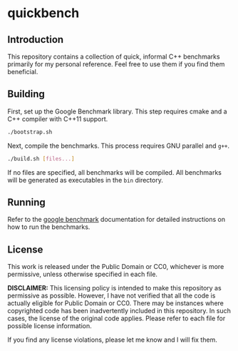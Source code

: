 # quickbench

## Introduction

This repository contains a collection of quick, informal C++ benchmarks
primarily for my personal reference. Feel free to use them if you find them
beneficial.

## Building

First, set up the Google Benchmark library. This step requires cmake and a C++
compiler with C++11 support.

```bash
./bootstrap.sh
```

Next, compile the benchmarks. This process requires GNU parallel and `g++`.

```bash
./build.sh [files...]
```

If no files are specified, all benchmarks will be compiled. All benchmarks will
be generated as executables in the `bin` directory.

## Running

Refer to the [google benchmark](https://github.com/google/benchmark)
documentation for detailed instructions on how to run the benchmarks.

## License

This work is released under the Public Domain or CC0, whichever is more
permissive, unless otherwise specified in each file.

**DISCLAIMER:** This licensing policy is intended to make this repository as
permissive as possible. However, I have not verified that all the code is
actually eligible for Public Domain or CC0. There may be instances where
copyrighted code has been inadvertently included in this repository. In such
cases, the license of the original code applies. Please refer to each file for
possible license information.

If you find any license violations, please let me know and I will fix them.
